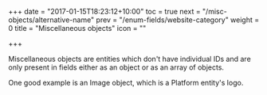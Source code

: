 +++
date = "2017-01-15T18:23:12+10:00"
toc = true
next = "/misc-objects/alternative-name"
prev = "/enum-fields/website-category"
weight = 0
title = "Miscellaneous objects"
icon = "<b class='fa fa-puzzle-piece'></b>"

+++

Miscellaneous objects are entities which don't have individual IDs and are only present in fields either as an object
or as an array of objects.

One good example is an Image object, which is a Platform entity's logo.
